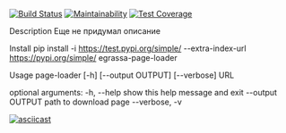 [![Build Status](https://travis-ci.org/xegrassa/python-project-lvl3.svg?branch=master)](https://travis-ci.org/xegrassa/python-project-lvl3)
[![Maintainability](https://api.codeclimate.com/v1/badges/41a05982a3a12d259ab0/maintainability)](https://codeclimate.com/github/xegrassa/python-project-lvl3/maintainability)
[![Test Coverage](https://api.codeclimate.com/v1/badges/41a05982a3a12d259ab0/test_coverage)](https://codeclimate.com/github/xegrassa/python-project-lvl3/test_coverage)

Description
Еще не придумал описание

Install
pip install -i https://test.pypi.org/simple/ --extra-index-url https://pypi.org/simple/ egrassa-page-loader

Usage
page-loader [-h] [--output OUTPUT] [--verbose] URL

optional arguments:
  -h, --help       show this help message and exit
  --output OUTPUT  path to download page
  --verbose, -v



[![asciicast](https://asciinema.org/a/321674.svg)](https://asciinema.org/a/321674)

